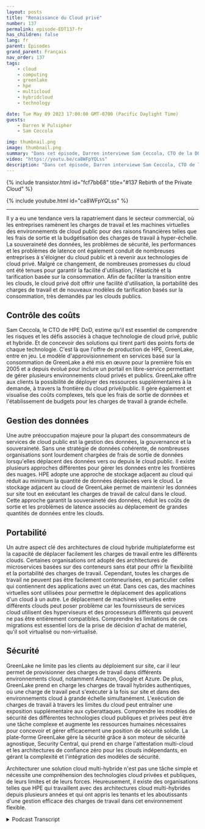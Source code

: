 ```yaml
---
layout: posts
title: "Renaissance du Cloud privé"
number: 137
permalink: episode-EDT137-fr
has_children: false
lang: fr
parent: Épisodes
grand_parent: Français
nav_order: 137
tags:
    - cloud
    - computing
    - greenlake
    - hpe
    - multicloud
    - hybridcloud
    - technology

date: Tue May 09 2023 17:00:00 GMT-0700 (Pacific Daylight Time)
guests:
    - Darren W Pulsipher
    - Sam Ceccola

img: thumbnail.png
image: thumbnail.png
summary: "Dans cet épisode, Darren interviewe Sam Ceccola, CTO de la DOD pour HPE, à propos des nouveaux modèles commerciaux et technologiques qui modifient la manière dont les organisations consomment le cloud hybride."
video: "https://youtu.be/ca8WFpYQLss"
description: "Dans cet épisode, Darren interviewe Sam Ceccola, CTO de la DOD pour HPE, à propos des nouveaux modèles commerciaux et technologiques qui modifient la manière dont les organisations consomment le cloud hybride."
---
```


<div>
{% include transistor.html id="fcf7bb68" title="#137 Rebirth of the Private Cloud" %}

{% include youtube.html id="ca8WFpYQLss" %}
</div>

---

Il y a eu une tendance vers la rapatriement dans le secteur commercial, où les entreprises ramènent les charges de travail et les machines virtuelles des environnements de cloud public pour des raisons financières telles que les frais de sortie et la budgétisation des charges de travail à hyper-échelle. La souveraineté des données, les problèmes de sécurité, les performances et les problèmes de latence ont également conduit de nombreuses entreprises à s'éloigner du cloud public et à revenir aux technologies de cloud privé. Malgré ce changement, de nombreuses promesses du cloud ont été tenues pour garantir la facilité d'utilisation, l'élasticité et la tarification basée sur la consommation. Afin de faciliter la transition entre les clouds, le cloud privé doit offrir une facilité d'utilisation, la portabilité des charges de travail et de nouveaux modèles de tarification basés sur la consommation, très demandés par les clouds publics.

## Contrôle des coûts

Sam Ceccola, le CTO de HPE DoD, estime qu'il est essentiel de comprendre les risques et les défis associés à chaque technologie de cloud privé, public et hybride. Et de concevoir des solutions qui tirent parti des points forts de chaque technologie. C'est là que l'offre de production de HPE, GreenLake, entre en jeu. Le modèle d'approvisionnement en services basé sur la consommation de GreenLake a été mis en œuvre pour la première fois en 2005 et a depuis évolué pour inclure un portail en libre-service permettant de gérer plusieurs environnements cloud privés et publics. GreenLake offre aux clients la possibilité de déployer des ressources supplémentaires à la demande, à travers la frontière du cloud privé/public. Il gère également et visualise des coûts complexes, tels que les frais de sortie de données et l'établissement de budgets pour les charges de travail à grande échelle.

## Gestion des données

Une autre préoccupation majeure pour la plupart des consommateurs de services de cloud public est la gestion des données, la gouvernance et la souveraineté. Sans une stratégie de données cohérente, de nombreuses organisations sont lourdement chargées de frais de sortie de données lorsqu'elles déplacent des données vers ou depuis le cloud public. Il existe plusieurs approches différentes pour gérer les données entre les frontières des nuages. HPE adopte une approche de stockage adjacent au cloud qui réduit au minimum la quantité de données déplacées vers le cloud. Le stockage adjacent au cloud de GreenLake permet de maintenir les données sur site tout en exécutant les charges de travail de calcul dans le cloud. Cette approche garantit la souveraineté des données, réduit les coûts de sortie et les problèmes de latence associés au déplacement de grandes quantités de données entre les clouds.

## Portabilité

Un autre aspect clé des architectures de cloud hybride multiplateforme est la capacité de déplacer facilement les charges de travail entre les différents clouds. Certaines organisations ont adopté des architectures de microservices basées sur des conteneurs sans état pour offrir la flexibilité et la portabilité des charges de travail. Cependant, toutes les charges de travail ne peuvent pas être facilement conteneurisées, en particulier celles qui contiennent des applications avec un état. Dans ces cas, des machines virtuelles sont utilisées pour permettre le déplacement des applications d'un cloud à un autre. Le déplacement de machines virtuelles entre différents clouds peut poser problème car les fournisseurs de services cloud utilisent des hyperviseurs et des processeurs différents qui peuvent ne pas être entièrement compatibles. Comprendre les limitations de ces migrations est essentiel lors de la prise de décision d'achat de matériel, qu'il soit virtualisé ou non-virtualisé.

## Sécurité

GreenLake ne limite pas les clients au déploiement sur site, car il leur permet de provisionner des charges de travail dans différents environnements cloud, notamment Amazon, Google et Azure. De plus, GreenLake prend en charge les charges de travail hybrides authentiques, où une charge de travail peut s'exécuter à la fois sur site et dans des environnements cloud à grande échelle simultanément. L'exécution de charges de travail à travers les limites du cloud peut entraîner une exposition supplémentaire aux cyberattaques. Comprendre les modèles de sécurité des différentes technologies cloud publiques et privées peut être une tâche complexe et augmente les ressources humaines nécessaires pour concevoir et gérer efficacement une position de sécurité solide. La plate-forme GreenLake gère la sécurité grâce à son moteur de sécurité agnostique, Security Central, qui prend en charge l'attestation multi-cloud et les architectures de confiance zéro pour les clouds indépendants, en gérant la complexité et l'intégration des modèles de sécurité.

Architecturer une solution cloud multi-hybride n'est pas une tâche simple et nécessite une compréhension des technologies cloud privées et publiques, de leurs limites et de leurs forces. Heureusement, il existe des organisations telles que HPE qui travaillent avec des architectures cloud multi-hybrides depuis plusieurs années et qui ont appris les tenants et les aboutissants d'une gestion efficace des charges de travail dans cet environnement flexible.



<details>
<summary> Podcast Transcript </summary>

<p></p>

</details>
